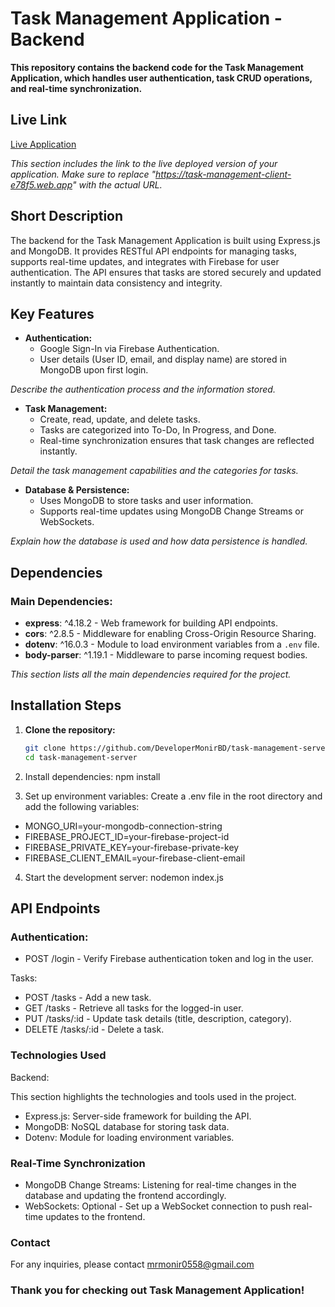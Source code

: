# Task Management Application - Backend

**This repository contains the backend code for the Task Management Application, which handles user authentication, task CRUD operations, and real-time synchronization.**

## Live Link

[Live Application](https://task-management-client-e78f5.web.app)

_This section includes the link to the live deployed version of your application. Make sure to replace "https://task-management-client-e78f5.web.app" with the actual URL._

## Short Description

The backend for the Task Management Application is built using Express.js and MongoDB. It provides RESTful API endpoints for managing tasks, supports real-time updates, and integrates with Firebase
for user authentication. The API ensures that tasks are stored securely and updated instantly to maintain data consistency and integrity.

## Key Features

-   **Authentication:**
    -   Google Sign-In via Firebase Authentication.
    -   User details (User ID, email, and display name) are stored in MongoDB upon first login.

_Describe the authentication process and the information stored._

-   **Task Management:**
    -   Create, read, update, and delete tasks.
    -   Tasks are categorized into To-Do, In Progress, and Done.
    -   Real-time synchronization ensures that task changes are reflected instantly.

_Detail the task management capabilities and the categories for tasks._

-   **Database & Persistence:**
    -   Uses MongoDB to store tasks and user information.
    -   Supports real-time updates using MongoDB Change Streams or WebSockets.

_Explain how the database is used and how data persistence is handled._

## Dependencies

### Main Dependencies:

-   **express**: ^4.18.2 - Web framework for building API endpoints.
-   **cors**: ^2.8.5 - Middleware for enabling Cross-Origin Resource Sharing.
-   **dotenv**: ^16.0.3 - Module to load environment variables from a `.env` file.
-   **body-parser**: ^1.19.1 - Middleware to parse incoming request bodies.

_This section lists all the main dependencies required for the project._

## Installation Steps

1. **Clone the repository:**

    ```bash
    git clone https://github.com/DeveloperMonirBD/task-management-server.git
    cd task-management-server

    ```

2. Install dependencies: npm install

3. Set up environment variables: Create a .env file in the root directory and add the following variables:

-   MONGO_URI=your-mongodb-connection-string
-   FIREBASE_PROJECT_ID=your-firebase-project-id
-   FIREBASE_PRIVATE_KEY=your-firebase-private-key
-   FIREBASE_CLIENT_EMAIL=your-firebase-client-email

4. Start the development server: nodemon index.js

## API Endpoints

### Authentication:

-   POST /login - Verify Firebase authentication token and log in the user.

Tasks:

-   POST /tasks - Add a new task.
-   GET /tasks - Retrieve all tasks for the logged-in user.
-   PUT /tasks/:id - Update task details (title, description, category).
-   DELETE /tasks/:id - Delete a task.

### Technologies Used

Backend:

This section highlights the technologies and tools used in the project.

-   Express.js: Server-side framework for building the API.
-   MongoDB: NoSQL database for storing task data.
-   Dotenv: Module for loading environment variables.

### Real-Time Synchronization

-   MongoDB Change Streams: Listening for real-time changes in the database and updating the frontend accordingly.
-   WebSockets: Optional - Set up a WebSocket connection to push real-time updates to the frontend.

### Contact

For any inquiries, please contact mrmonir0558@gmail.com

### Thank you for checking out Task Management Application!
